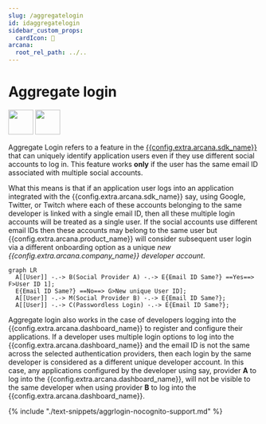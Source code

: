 ```yaml
---
slug: /aggregatelogin
id: idaggregatelogin
sidebar_custom_props:
  cardIcon: 💠
arcana:
  root_rel_path: ../..
---
```


# Aggregate login

<img src="/img/icons/i_data_xfer_owner_light.png#only-light" width="50"/>
<img src="/img/icons/i_data_xfer_owner_dark.png#only-dark" width="50"/>

Aggregate Login refers to a feature in the [{{config.extra.arcana.sdk_name}}]({{page.meta.arcana.root_rel_path}}/concepts/authsdk.md) that can uniquely identify application users even if they use different social accounts to log in. This feature works **only** if the user has the same email ID associated with multiple social accounts.

What this means is that if an application user logs into an application integrated with the {{config.extra.arcana.sdk_name}} say, using Google, Twitter, or Twitch where each of these accounts belonging to the same developer is linked with a single email ID, then all these multiple login accounts will be treated as a single user. If the social accounts use different email IDs then these accounts may belong to the same user but {{config.extra.arcana.product_name}} will consider subsequent user login via a different onboarding option as a unique *new {{config.extra.arcana.company_name}} developer account*. 

``` mermaid
graph LR
  A[[User]] -.-> B(Social Provider A) -.-> E{Email ID Same?} ==Yes==> F>User ID 1];
  E{Email ID Same?} ==No==> G>New unique User ID];
  A[[User]] -.-> M(Social Provider B) -.-> E{Email ID Same?};
  A[[User]] -.-> C(Passwordless Login) -.-> E{Email ID Same?};
```

Aggregate login also works in the case of developers logging into the {{config.extra.arcana.dashboard_name}} to register and configure their applications. If a developer uses multiple login options to log into the {{config.extra.arcana.dashboard_name}} and the email ID is not the same across the selected authentication providers, then each login by the same developer is considered as a different unique developer account. In this case, any applications configured by the developer using say, provider **A** to log into the {{config.extra.arcana.dashboard_name}}, will not be visible to the same developer when using provider **B** to log into the {{config.extra.arcana.dashboard_name}}.

{% include "./text-snippets/aggrlogin-nocognito-support.md" %}